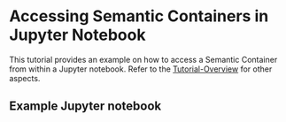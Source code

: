 # Accessing Semantic Containers in Jupyter Notebook

This tutorial provides an example on how to access a Semantic Container from within a Jupyter notebook. Refer to the [Tutorial-Overview](https://github.com/sem-con/Tutorials) for other aspects.

## Example Jupyter notebook  